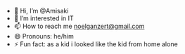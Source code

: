 - 👋 Hi, I’m @Amisaki
- 👀 I’m interested in IT
- 📫 How to reach me noelganzert@gmail.com
- 😄 Pronouns: he/him
- ⚡ Fun fact: as a kid i looked like the kid from home alone

<!---
Amisaki792/Amisaki792 is a ✨ special ✨ repository because its `README.md` (this file) appears on your GitHub profile.
You can click the Preview link to take a look at your changes.
--->
